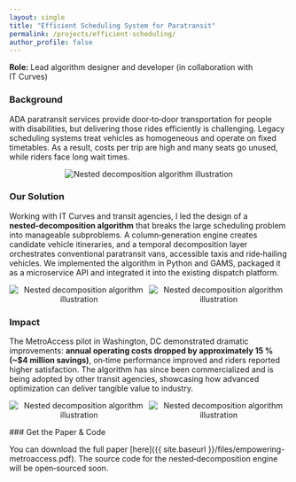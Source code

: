 ```yaml
---
layout: single
title: "Efficient Scheduling System for Paratransit"
permalink: /projects/efficient-scheduling/
author_profile: false
---
```




**Role:** Lead algorithm designer and developer (in collaboration with IT Curves)

### Background

ADA paratransit services provide door‑to‑door transportation for people with disabilities, but delivering those rides efficiently is challenging.  Legacy scheduling systems treat vehicles as homogeneous and operate on fixed timetables.  As a result, costs per trip are high and many seats go unused, while riders face long wait times.
<p  style="text-align: center;"><img src="{{ site.baseurl }}/assets/img/Efficient_Scheduling_MRMS screen.png" alt="Nested decomposition algorithm illustration" style="max-width:100%; height:auto;" /></p>

### Our Solution

Working with IT Curves and transit agencies, I led the design of a **nested‑decomposition algorithm** that breaks the large scheduling problem into manageable subproblems.  A column‑generation engine creates candidate vehicle itineraries, and a temporal decomposition layer orchestrates conventional paratransit vans, accessible taxis and ride‑hailing vehicles.  We implemented the algorithm in Python and GAMS, packaged it as a microservice API and integrated it into the existing dispatch platform.
<p  style="text-align: center;"><img src="{{ site.baseurl }}/assets/img/Efficient_Scheduling_Rolling Horizon Framework.png" alt="Nested decomposition algorithm illustration" style="max-width:50%; height:auto;" /><img src="{{ site.baseurl }}/assets/img/Efficient_Scheduling_Re-optimization2.png" alt="Nested decomposition algorithm illustration" style="max-width:50%; height:auto;" /></p>

### Impact

The MetroAccess pilot in Washington, DC demonstrated dramatic improvements: **annual operating costs dropped by approximately 15 % (~\$4 million savings)**, on‑time performance improved and riders reported higher satisfaction.  The algorithm has since been commercialized and is being adopted by other transit agencies, showcasing how advanced optimization can deliver tangible value to industry.

<p  style="text-align: center;"><img src="{{ site.baseurl }}/assets/img/Efficient_Scheduling_routes_before.png" alt="Nested decomposition algorithm illustration" style="max-width:50%; height:auto;" /><img src="{{ site.baseurl }}/assets/img/Efficient_Scheduling_routes_after.png" alt="Nested decomposition algorithm illustration" style="max-width:50%; height:auto;" /></p>
### Get the Paper & Code

You can download the full paper [here]({{ site.baseurl }}/files/empowering-metroaccess.pdf).  The source code for the nested‑decomposition engine will be open‑sourced soon.

